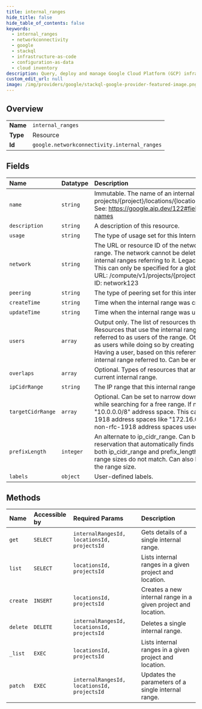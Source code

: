 ```yaml
---
title: internal_ranges
hide_title: false
hide_table_of_contents: false
keywords:
  - internal_ranges
  - networkconnectivity
  - google    
  - stackql
  - infrastructure-as-code
  - configuration-as-data
  - cloud inventory
description: Query, deploy and manage Google Cloud Platform (GCP) infrastructure and resources using SQL
custom_edit_url: null
image: /img/providers/google/stackql-google-provider-featured-image.png
---
```

  
    

## Overview
<table><tbody>
<tr><td><b>Name</b></td><td><code>internal_ranges</code></td></tr>
<tr><td><b>Type</b></td><td>Resource</td></tr>
<tr><td><b>Id</b></td><td><code>google.networkconnectivity.internal_ranges</code></td></tr>
</tbody></table>

## Fields
| Name | Datatype | Description |
|:-----|:---------|:------------|
| `name` | `string` | Immutable. The name of an internal range. Format: projects/&#123;project&#125;/locations/&#123;location&#125;/internalRanges/&#123;internal_range&#125; See: https://google.aip.dev/122#fields-representing-resource-names |
| `description` | `string` | A description of this resource. |
| `usage` | `string` | The type of usage set for this InternalRange. |
| `network` | `string` | The URL or resource ID of the network in which to reserve the internal range. The network cannot be deleted if there are any reserved internal ranges referring to it. Legacy networks are not supported. This can only be specified for a global internal address. Example: - URL: /compute/v1/projects/&#123;project&#125;/global/networks/&#123;resourceId&#125; - ID: network123 |
| `peering` | `string` | The type of peering set for this internal range. |
| `createTime` | `string` | Time when the internal range was created. |
| `updateTime` | `string` | Time when the internal range was updated. |
| `users` | `array` | Output only. The list of resources that refer to this internal range. Resources that use the internal range for their range allocation are referred to as users of the range. Other resources mark themselves as users while doing so by creating a reference to this internal range. Having a user, based on this reference, prevents deletion of the internal range referred to. Can be empty. |
| `overlaps` | `array` | Optional. Types of resources that are allowed to overlap with the current internal range. |
| `ipCidrRange` | `string` | The IP range that this internal range defines. |
| `targetCidrRange` | `array` | Optional. Can be set to narrow down or pick a different address space while searching for a free range. If not set, defaults to the "10.0.0.0/8" address space. This can be used to search in other rfc-1918 address spaces like "172.16.0.0/12" and "192.168.0.0/16" or non-rfc-1918 address spaces used in the VPC. |
| `prefixLength` | `integer` | An alternate to ip_cidr_range. Can be set when trying to create a reservation that automatically finds a free range of the given size. If both ip_cidr_range and prefix_length are set, there is an error if the range sizes do not match. Can also be used during updates to change the range size. |
| `labels` | `object` | User-defined labels. |
## Methods
| Name | Accessible by | Required Params | Description |
|:-----|:--------------|:----------------|:------------|
| `get` | `SELECT` | `internalRangesId, locationsId, projectsId` | Gets details of a single internal range. |
| `list` | `SELECT` | `locationsId, projectsId` | Lists internal ranges in a given project and location. |
| `create` | `INSERT` | `locationsId, projectsId` | Creates a new internal range in a given project and location. |
| `delete` | `DELETE` | `internalRangesId, locationsId, projectsId` | Deletes a single internal range. |
| `_list` | `EXEC` | `locationsId, projectsId` | Lists internal ranges in a given project and location. |
| `patch` | `EXEC` | `internalRangesId, locationsId, projectsId` | Updates the parameters of a single internal range. |
